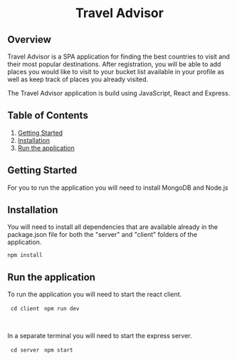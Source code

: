 <h1 align="center">Travel Advisor</h1>

<h2>Overview</h2>
<p>Travel Advisor is a SPA application for finding the best countries to visit and their most popular destinations. After registration, you will be able to add places you would like to visit to your bucket list available in your profile as well as keep track of places you already visited.</p>
<p>The Travel Advisor application is build using JavaScript, React and Express.</p>

<h2>Table of Contents</h2>
<ol>
  <li><a href="#getting-started">Getting Started</a></li>
  <li><a href="#installation">Installation</a></li>
  <li><a href="#run-the-application">Run the application</a></li>
</ol>
<h2 id="getting-started">Getting Started</h2>
<p>For you to run the application you will need to install MongoDB and Node.js</p>

<h2 id="installation">Installation</h2>
<p>You will need to install all dependencies that are available already in the package.json file for both the "server" and "client" folders of the application.</p>
<code>npm install</code>

<h2 id="run-the-application">Run the application</h2>
<p>To run the application you will need to start the react client.</p>
<code> cd client </code>
<code>npm run dev</code>

<br><p>In a separate terminal you will need to start the express server.</p>
<code> cd server </code>
<code>npm start</code>
